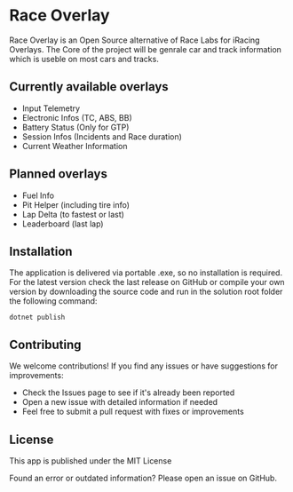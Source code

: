 # Race Overlay

Race Overlay is an Open Source alternative of Race Labs for iRacing Overlays. The Core of the project will be genrale 
car and track information which is useble on most cars and tracks.

## Currently available overlays
- Input Telemetry
- Electronic Infos (TC, ABS, BB)
- Battery Status (Only for GTP)
- Session Infos (Incidents and Race duration)
- Current Weather Information

## Planned overlays
- Fuel Info
- Pit Helper (including tire info)
- Lap Delta (to fastest or last)
- Leaderboard (last lap)

## Installation
The application is delivered via portable .exe, so no installation is required.
For the latest version check the last release on GitHub or compile your own version
by downloading the source code and run in the solution root folder the following command:
```
dotnet publish
```

## Contributing

We welcome contributions! If you find any issues or have suggestions for improvements:

- Check the Issues page to see if it's already been reported
- Open a new issue with detailed information if needed
- Feel free to submit a pull request with fixes or improvements

## License
This app is published under the MIT License

Found an error or outdated information? Please open an issue on GitHub.